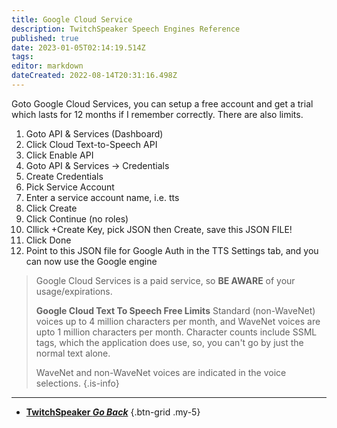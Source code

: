 ```yaml
---
title: Google Cloud Service
description: TwitchSpeaker Speech Engines Reference
published: true
date: 2023-01-05T02:14:19.514Z
tags: 
editor: markdown
dateCreated: 2022-08-14T20:31:16.498Z
---
```


Goto Google Cloud Services, you can setup a free account and get a trial which lasts for 12 months if I remember correctly. There are also limits.

1. Goto API & Services (Dashboard)
2. Click Cloud Text-to-Speech API
3. Click Enable API
4. Goto API & Services -> Credentials
5. Create Credentials
6. Pick Service Account
7. Enter a service account name, i.e. tts
8. Click Create
9. Click Continue (no roles)
10. Cllick +Create Key, pick JSON then Create, save this JSON FILE!
11. Click Done
12. Point to this JSON file for Google Auth in the TTS Settings tab, and you can now use the Google engine

> Google Cloud Services is a paid service, so **BE AWARE** of your usage/expirations.
>
> **Google Cloud Text To Speech Free Limits**
Standard (non-WaveNet) voices up to 4 million characters per month, and WaveNet voices are upto 1 million characters per month. Character counts include SSML tags, which the application does use, so, you can't go by just the normal text alone.
>
> WaveNet and non-WaveNet voices are indicated in the voice selections.
{.is-info}

---

- [<i class="mdi mdi-chevron-left"></i>**TwitchSpeaker *Go Back***](/en/TwitchSpeaker)
{.btn-grid .my-5}